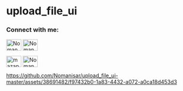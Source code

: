 # upload_file_ui

<h3 align="left">Connect with me:</h3>
<p align="left">
<a href="https://twitter.com/Noman_Baloch938" target="blank"><img align="center" src="https://raw.githubusercontent.com/rahuldkjain/github-profile-readme-generator/master/src/images/icons/Social/twitter.svg" alt="Noman Nisar" height="30" width="40" /></a>
<a href="https://www.linkedin.com/in/noman-nisar-57866628b/" target="blank"><img align="center" src="https://raw.githubusercontent.com/rahuldkjain/github-profile-readme-generator/master/src/images/icons/Social/linked-in-alt.svg" alt="Noman Nisar" height="30" width="40" /></a>

<a href="https://www.facebook.com/Nomanbaloch.a" target="blank"><img align="center" src="https://raw.githubusercontent.com/rahuldkjain/github-profile-readme-generator/master/src/images/icons/Social/facebook.svg" alt="mazap64" height="30" width="40" /></a>
<a href="https://www.instagram.com/nomanisar" target="blank"><img align="center" src="https://raw.githubusercontent.com/rahuldkjain/github-profile-readme-generator/master/src/images/icons/Social/instagram.svg" alt="Noman Nisar" height="30" width="40" /></a>

</p>




https://github.com/Nomanisar/upload_file_ui-master/assets/38691482/f97432b0-1a83-4432-a072-a0ca18d453d3


